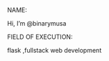 NAME: 

Hi, I’m @binarymusa

FIELD OF EXECUTION:  

 flask ,fullstack web development
    

<!---
binarymusa/binarymusa is a ✨ special ✨ repository because its `README.md` (this file) appears on your GitHub profile.
You can click the Preview link to take a look at your changes.
--->
